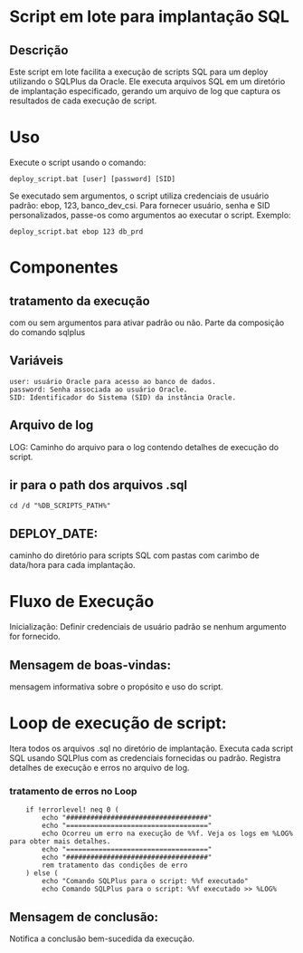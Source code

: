# Script em lote para implantação SQL

## Descrição

Este script em lote facilita a execução de scripts SQL para um deploy utilizando o SQLPlus da Oracle. Ele executa arquivos SQL em um diretório de implantação especificado, gerando um arquivo de log que captura os resultados de cada execução de script.

# Uso
Execute o script usando o comando:
```
deploy_script.bat [user] [password] [SID]
```
Se executado sem argumentos, o script utiliza credenciais de usuário padrão: ebop, 123, banco_dev_csi.
Para fornecer usuário, senha e SID personalizados, passe-os como argumentos ao executar o script.
Exemplo:

```
deploy_script.bat ebop 123 db_prd

```
# Componentes

## tratamento da execução
com ou sem argumentos para ativar padrão ou não. Parte da composição do comando sqlplus

## Variáveis
```
user: usuário Oracle para acesso ao banco de dados.
password: Senha associada ao usuário Oracle.
SID: Identificador do Sistema (SID) da instância Oracle.
```
## Arquivo de log
LOG: Caminho do arquivo para o log contendo detalhes de 
execução do script.

## ir para o path dos arquivos .sql

```
cd /d "%DB_SCRIPTS_PATH%"
```

## DEPLOY_DATE: 
caminho do diretório para scripts SQL com pastas com carimbo de data/hora para cada implantação.

# Fluxo de Execução

Inicialização: Definir credenciais de usuário padrão se nenhum argumento for fornecido.

## Mensagem de boas-vindas: 
mensagem informativa sobre o propósito e uso do script.

# Loop de execução de script:
Itera todos os arquivos .sql no diretório de implantação.
Executa cada script SQL usando SQLPlus com as credenciais fornecidas ou padrão.
Registra detalhes de execução e erros no arquivo de log.

### tratamento de erros no Loop

```
    if !errorlevel! neq 0 (
        echo "###################################"
        echo "==================================="
        echo Ocorreu um erro na execução de %%f. Veja os logs em %LOG% para obter mais detalhes.
        echo "==================================="
        echo "###################################"
        rem tratamento das condições de erro
    ) else (
        echo "Comando SQLPlus para o script: %%f executado"
        echo Comando SQLPlus para o script: %%f executado >> %LOG%
```

## Mensagem de conclusão: 
Notifica a conclusão bem-sucedida da execução.
